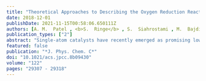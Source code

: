 ```yaml
---
title: "Theoretical Approaches to Describing the Oxygen Reduction Reaction Activity of Single-Atom Catalysts"
date: 2018-12-01
publishDate: 2021-11-15T00:58:06.650111Z
authors: [A. M.  Patel , <b>S.  Ringe</b> , S.  Siahrostami , M.  Bajdich , J. K.  Nørskov , A. R.  Kulkarni* ]
publication_types: ["2"]
abstract: "Single-atom catalysts have recently emerged as promising low-cost alternatives to Pt for the oxygen reduction reaction (ORR). Given the unique properties that distinguish these systems from traditional transition-metal electrocatalysts, it is essential to benchmark and establish appropriate computational approaches to study these novel materials. Herein, we employ multiple levels of theory, including wave function methods, density functional theory (DFT), and classical simulations, to investigate Cu-modified covalent triazine framework catalysts (Cu/CTF). We consider three major aspects of treating this system computationally. First, we present a step-wise approach to predict the ORR mechanism and adsorbate coverages on Cu/CTF. We then benchmark various DFT methods to coupled-cluster theory with the domain-based local pair natural orbital approximation, which indicates that HSE06 and PBE0 hybrid functionals most accurately describe the adsorption energies of ORR adsorbates on Cu/CTF. We finally employ thermodynamic integration and other techniques to consider solvation effects, which play significant roles in predicting the energies of reaction intermediates and the overall ORR pathway. Our findings indicate that accurate descriptions of both the electronic structure and solvation are necessary to understand the ORR activity of Cu/CTF."
featured: false
publication: "*J. Phys. Chem. C*"
doi: "10.1021/acs.jpcc.8b09430"
volume: "122"
pages: "29307 - 29318"
---
```



